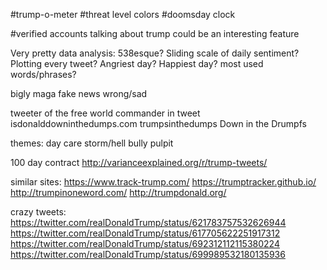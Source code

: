 #trump-o-meter
#threat level colors
#doomsday clock




#verified accounts talking about trump could be an interesting feature


Very pretty data analysis:
538esque? Sliding scale of daily sentiment? Plotting every tweet?
Angriest day? Happiest day? most used words/phrases?


bigly
maga
fake news
wrong/sad

tweeter of the free world
commander in tweet
isdonalddowninthedumps.com
trumpsinthedumps
Down in the Drumpfs


themes:
day care
storm/hell
bully pulpit


100 day contract http://varianceexplained.org/r/trump-tweets/


similar sites:
https://www.track-trump.com/
https://trumptracker.github.io/
http://trumpinoneword.com/
http://trumpdonald.org/

crazy tweets:
https://twitter.com/realDonaldTrump/status/621783757532626944
https://twitter.com/realDonaldTrump/status/617705622251917312
https://twitter.com/realDonaldTrump/status/692312112115380224
https://twitter.com/realDonaldTrump/status/699989532180135936
